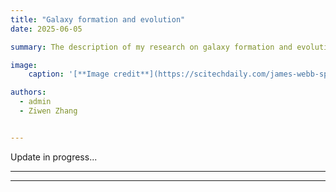 ```yaml
---
title: "Galaxy formation and evolution"
date: 2025-06-05

summary: The description of my research on galaxy formation and evolution.

image:
    caption: '[**Image credit**](https://scitechdaily.com/james-webb-space-telescope-explores-star-formation-in-distant-galaxies/)'

authors:
  - admin
  - Ziwen Zhang


---
```


Update in progress...

---

<script defer src="https://cdn.commento.io/js/commento.js"></script>
<div id="commento"></div>

---
